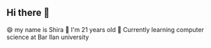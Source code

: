 ## Hi there 👋

😄 my name is Shira
💬 I'm 21 years old
🌱 Currently learning computer science at Bar Ilan university

